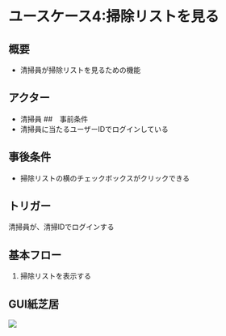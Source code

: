# ユースケース4:掃除リストを見る
## 概要
- 清掃員が掃除リストを見るための機能
## アクター
- 清掃員
##　事前条件
- 清掃員に当たるユーザーIDでログインしている
## 事後条件
- 掃除リストの横のチェックボックスがクリックできる
## トリガー
清掃員が、清掃IDでログインする
## 基本フロー
1. 掃除リストを表示する

## GUI紙芝居
<img src="img/scr_seisou.jpg">